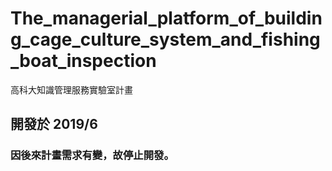 # The_managerial_platform_of_building_cage_culture_system_and_fishing_boat_inspection
高科大知識管理服務實驗室計畫

## 開發於 2019/6
### 因後來計畫需求有變，故停止開發。
